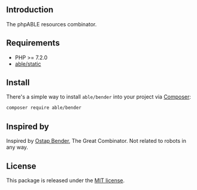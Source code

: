 ## Introduction
The phpABLE resources combinator. 

## Requirements
* PHP >= 7.2.0
* [able/static](https://github.com/phpable/static)

## Install
There's a simple way to install ```able/bender``` into your project via [Composer](http://getcomposer.org):

```bash
composer require able/bender
```

## Inspired by
Inspired by [Ostap Bender](https://en.wikipedia.org/wiki/Ostap_Bender), The Great Combinator. 
Not related to robots in any way. 

## License
This package is released under the [MIT license](https://github.com/phpable/bender/blob/master/LICENSE).
